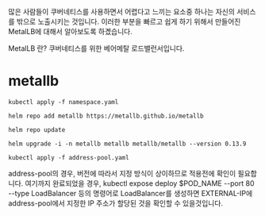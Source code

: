 많은 사람들이 쿠버네티스를 사용하면서 어렵다고 느끼는 요소중 하나는 자신의 서비스를 밖으로 노출시키는 것입니다.
이러한 부분을 빠르고 쉽게 하기 위해서 만들어진 MetalLB에 대해서 알아보도록 하곘습니다.

MetalLB 란?
쿠버네티스를 위한 베어메탈 로드밸런서입니다.


# metallb
```
kubectl apply -f namespace.yaml

helm repo add metallb https://metallb.github.io/metallb

helm repo update

helm upgrade -i -n metallb metallb metallb/metallb --version 0.13.9

kubectl apply -f address-pool.yaml
```

address-pool의 경우, 버전에 따라서 지정 방식이 상이하므로 적용전에 확인이 필요합니다.
여기까지 완료되었을 경우, 
kubectl expose deploy $POD_NAME --port 80 --type LoadBalancer
등의 명령어로 LoadBalancer를 생성하면 EXTERNAL-IP에 address-pool에서 지정한 IP 주소가 할당된 것을 확인할 수 있을것입니다.

